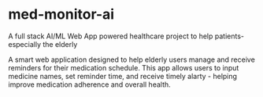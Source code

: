 # med-monitor-ai
A full stack AI/ML Web App powered healthcare project to help patients- especially the elderly 

A smart web application designed to help elderly users manage and receive reminders for their medication schedule. This app allows users to input medicine names, set reminder time, and receive timely alarty - helping improve medication adherence and overall health.

